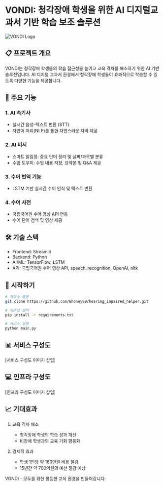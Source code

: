# VONDI: 청각장애 학생을 위한 AI 디지털교과서 기반 학습 보조 솔루션

![VONDI Logo]([path_to_logo_image](https://img1.daumcdn.net/thumb/R1280x0/?scode=mtistory2&fname=https%3A%2F%2Fblog.kakaocdn.net%2Fdn%2FdYqpJW%2FbtsI5zeSeDL%2FMCxKkLYZQwwkQvZEtaG65k%2Fimg.png))

## 📋 프로젝트 개요

VONDI는 청각장애 학생들의 학습 접근성을 높이고 교육 격차를 해소하기 위한 AI 기반 솔루션입니다. AI 디지털 교과서 환경에서 청각장애 학생들이 효과적으로 학습할 수 있도록 다양한 기능을 제공합니다.

## 🎯 주요 기능

### 1. AI 속기사
- 실시간 음성-텍스트 변환 (STT)
- 자연어 처리(NLP)를 통한 자연스러운 자막 제공

### 2. AI 비서
- 스마트 알림장: 중요 단어 정리 및 날짜/과목별 분류
- 수업 도우미: 수업 내용 저장, 요약본 및 Q&A 제공

### 3. 수어 번역 기능
- LSTM 기반 실시간 수어 인식 및 텍스트 변환

### 4. 수어 사전
- 국립국어원 수어 영상 API 연동
- 수어 단어 검색 및 영상 제공

## 🛠 기술 스택

- Frontend: Streamlit
- Backend: Python
- AI/ML: TensorFlow, LSTM
- API: 국립국어원 수어 영상 API, speech_recognition, OpenAI, nltk

## 🚀 시작하기

```bash
# 저장소 클론
git clone https://github.com/Ghoney99/hearing_impaired_helper.git

# 의존성 설치
pip install -r requirements.txt

# 서비스 실행
python main.py
```

## 📊 서비스 구성도

[서비스 구성도 이미지 삽입]

## 💻 인프라 구성도

[인프라 구성도 이미지 삽입]

## 📈 기대효과

1. 교육 격차 해소
   - 청각장애 학생의 학습 성과 개선
   - 비장애 학생과의 교육 기회 평등화

2. 경제적 효과
   - 학생 1인당 약 160만원 비용 절감
   - 15년간 약 700억원의 예산 절감 예상


VONDI - 모두를 위한 평등한 교육 환경을 만들어갑니다.
